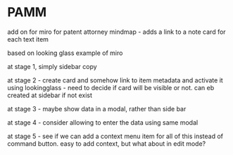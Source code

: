 # PAMM
add on for miro for patent attorney mindmap - adds a link to a  note card for each text item

based on looking glass example of miro


at stage 1, simply sidebar copy

at stage 2 - create card and somehow link to item metadata and activate it using lookingglass - need to decide if card will be visible or not. can eb created at sidebar if not exist

at stage 3 - maybe show data in a modal, rather than side bar

at stage 4 - consider allowing to enter the data using same modal

at stage 5 - see if we can add a context menu item for all of this instead of command button. easy to add context, but what about in edit mode?
